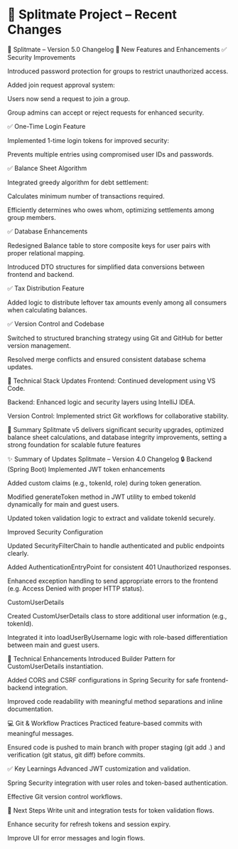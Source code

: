# 📝 Splitmate Project – Recent Changes
📝 Splitmate – Version 5.0 Changelog
🚀 New Features and Enhancements
✅ Security Improvements

Introduced password protection for groups to restrict unauthorized access.

Added join request approval system:

Users now send a request to join a group.

Group admins can accept or reject requests for enhanced security.

✅ One-Time Login Feature

Implemented 1-time login tokens for improved security:

Prevents multiple entries using compromised user IDs and passwords.

✅ Balance Sheet Algorithm

Integrated greedy algorithm for debt settlement:

Calculates minimum number of transactions required.

Efficiently determines who owes whom, optimizing settlements among group members.

✅ Database Enhancements

Redesigned Balance table to store composite keys for user pairs with proper relational mapping.

Introduced DTO structures for simplified data conversions between frontend and backend.

✅ Tax Distribution Feature

Added logic to distribute leftover tax amounts evenly among all consumers when calculating balances.

✅ Version Control and Codebase

Switched to structured branching strategy using Git and GitHub for better version management.

Resolved merge conflicts and ensured consistent database schema updates.

🔧 Technical Stack Updates
Frontend: Continued development using VS Code.

Backend: Enhanced logic and security layers using IntelliJ IDEA.

Version Control: Implemented strict Git workflows for collaborative stability.

📌 Summary
Splitmate v5 delivers significant security upgrades, optimized balance sheet calculations, and database integrity improvements, setting a strong foundation for scalable future features



✨ Summary of Updates 
Splitmate – Version 4.0 Changelog
🔒 Backend (Spring Boot)
Implemented JWT token enhancements

Added custom claims (e.g., tokenId, role) during token generation.

Modified generateToken method in JWT utility to embed tokenId dynamically for main and guest users.

Updated token validation logic to extract and validate tokenId securely.

Improved Security Configuration

Updated SecurityFilterChain to handle authenticated and public endpoints clearly.

Added AuthenticationEntryPoint for consistent 401 Unauthorized responses.

Enhanced exception handling to send appropriate errors to the frontend (e.g. Access Denied with proper HTTP status).

CustomUserDetails

Created CustomUserDetails class to store additional user information (e.g., tokenId).

Integrated it into loadUserByUsername logic with role-based differentiation between main and guest users.



🔧 Technical Enhancements
Introduced Builder Pattern for CustomUserDetails instantiation.

Added CORS and CSRF configurations in Spring Security for safe frontend-backend integration.

Improved code readability with meaningful method separations and inline documentation.

💻 Git & Workflow Practices
Practiced feature-based commits with meaningful messages.

Ensured code is pushed to main branch with proper staging (git add .) and verification (git status, git diff) before commits.

✅ Key Learnings
Advanced JWT customization and validation.

Spring Security integration with user roles and token-based authentication.


Effective Git version control workflows.

🔮 Next Steps
Write unit and integration tests for token validation flows.

Enhance security for refresh tokens and session expiry.

Improve UI for error messages and login flows.
